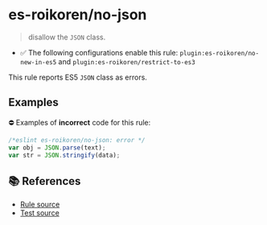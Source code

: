# es-roikoren/no-json
> disallow the `JSON` class.

- ✅ The following configurations enable this rule: `plugin:es-roikoren/no-new-in-es5` and `plugin:es-roikoren/restrict-to-es3`

This rule reports ES5 `JSON` class as errors.

## Examples

⛔ Examples of **incorrect** code for this rule:

```js
/*eslint es-roikoren/no-json: error */
var obj = JSON.parse(text);
var str = JSON.stringify(data);
```

## 📚 References

- [Rule source](https://github.com/roikoren755/eslint-plugin-es/blob/v0.0.6/src/rules/no-json.ts)
- [Test source](https://github.com/roikoren755/eslint-plugin-es/blob/v0.0.6/tests/src/rules/no-json.ts)
